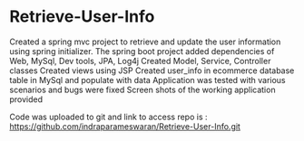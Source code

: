 # Retrieve-User-Info

Created a spring mvc project to retrieve and update the user information using spring initializer.
The spring boot project added dependencies of Web, MySql, Dev tools, JPA, Log4j
Created Model, Service, Controller classes
Created views using JSP
Created user_info in ecommerce database table in MySql and populate with data
Application was tested with various scenarios and bugs were fixed
Screen shots of the working application provided

Code was uploaded to git and link to access repo is : https://github.com/indraparameswaran/Retrieve-User-Info.git

